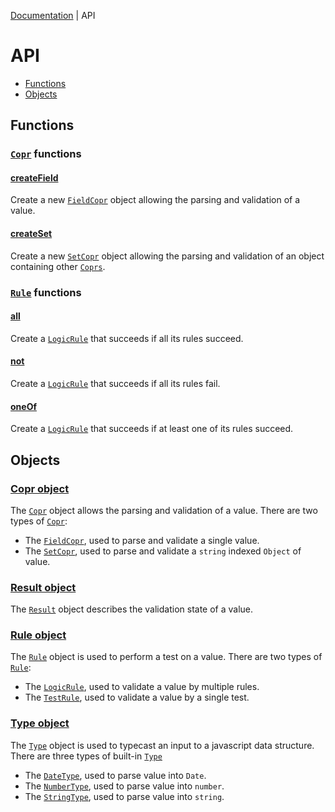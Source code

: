 [Documentation](../README.md) | API

# API

- [Functions](#functions)
- [Objects](#objects)

## Functions

### [`Copr`](object-copr.md) functions

#### [createField](func-create-field.md)

Create a new [`FieldCopr`](object-copr-field.md) object allowing the parsing and validation of a value.

#### [createSet](func-create-set.md)

Create a new [`SetCopr`](object-copr-set.md) object allowing the parsing and validation of an object containing other [`Coprs`](object-copr.md).

### [`Rule`](object-rule.md) functions

#### [all](func-all.md)

Create a [`LogicRule`](object-rule-logic.md) that succeeds if all its rules succeed.

#### [not](func-not.md)

Create a [`LogicRule`](object-rule-logic.md) that succeeds if all its rules fail.

#### [oneOf](func-one-of.md)

Create a [`LogicRule`](object-rule-logic.md) that succeeds if at least one of its rules succeed.

## Objects

### [Copr object](object-copr.md)

The [`Copr`](object-copr.md) object allows the parsing and validation of a value. There are two types of [`Copr`](object-copr.md):

- The [`FieldCopr`](object-copr-field.md), used to parse and validate a single value.
- The [`SetCopr`](object-copr-set.md), used to parse and validate a `string` indexed `Object` of value.

### [Result object](object-result.md)

The [`Result`](object-result.md) object describes the validation state of a value.

### [Rule object](object-rule.md)

The [`Rule`](object-rule.md) object is used to perform a test on a value. There are two types of [`Rule`](object-rule.md):

- The [`LogicRule`](object-rule-logic.md), used to validate a value by multiple rules.
- The [`TestRule`](object-rule-test.md), used to validate a value by a single test.

### [Type object](type-object.md)

The [`Type`](type-object.md) object is used to typecast an input to a javascript data structure. There are three types of built-in [`Type`](type-object.md)

- The [`DateType`](object-type-date.md), used to parse value into `Date`.
- The [`NumberType`](object-type-number.md), used to parse value into `number`.
- The [`StringType`](object-type-string.md), used to parse value into `string`.
